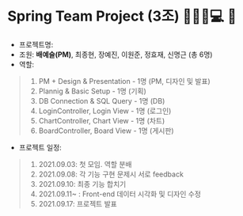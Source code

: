 # Spring Team Project (3조)  🧑‍🤝‍🧑💻 💪

* 프로젝트명: 
* 조원: **배예슬(PM)**, 최종현, 장예진, 이원준, 정효재, 신명근 (총 6명)
* 역할: 
> 1. PM + Design & Presentation - 1명 (PM, 디자인 및 발표) 
>  2. Plannig & Basic Setup - 1명 (기획)
> 3. DB Connection & SQL Query - 1명 (DB)
>  4. LoginController, Login View - 1명 (로그인)
>  5. ChartController, Chart View - 1명 (차트)
>  6. BoardController, Board View - 1명 (게시판) 

* 프로젝트 일정:
>  1. 2021.09.03: 첫 모임. 역할 분배
>  2. 2021.09.08: 각 기능 구현 문제시 서로 feedback 
>  3. 2021.09.10: 최종 기능 합치기
>  4. 2021.09.11~ : Front-end 데이터 시각화 및 디자인 수정
>  5. 2021.09.17: 프로젝트 발표
